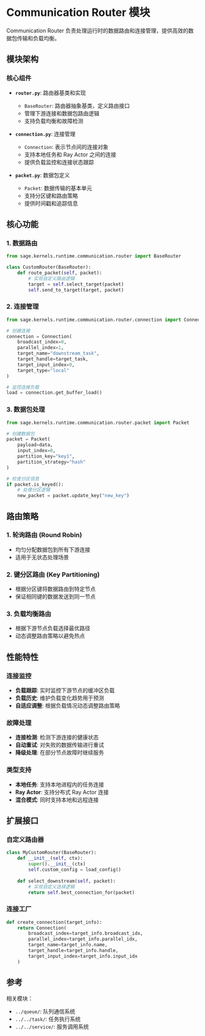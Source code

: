 # Communication Router 模块

Communication Router 负责处理运行时的数据路由和连接管理，提供高效的数据包传输和负载均衡。

## 模块架构

### 核心组件

- **`router.py`**: 路由器基类和实现
  - `BaseRouter`: 路由器抽象基类，定义路由接口
  - 管理下游连接和数据包路由逻辑
  - 支持负载均衡和故障检测

- **`connection.py`**: 连接管理
  - `Connection`: 表示节点间的连接对象
  - 支持本地任务和 Ray Actor 之间的连接
  - 提供负载监控和连接状态跟踪

- **`packet.py`**: 数据包定义
  - `Packet`: 数据传输的基本单元
  - 支持分区键和路由策略
  - 提供时间戳和追踪信息

## 核心功能

### 1. 数据路由
```python
from sage.kernels.runtime.communication.router import BaseRouter

class CustomRouter(BaseRouter):
    def route_packet(self, packet):
        # 实现自定义路由逻辑
        target = self.select_target(packet)
        self.send_to_target(target, packet)
```

### 2. 连接管理
```python
from sage.kernels.runtime.communication.router.connection import Connection

# 创建连接
connection = Connection(
    broadcast_index=0,
    parallel_index=1,
    target_name="downstream_task",
    target_handle=target_task,
    target_input_index=0,
    target_type="local"
)

# 监控连接负载
load = connection.get_buffer_load()
```

### 3. 数据包处理
```python
from sage.kernels.runtime.communication.router.packet import Packet

# 创建数据包
packet = Packet(
    payload=data,
    input_index=0,
    partition_key="key1",
    partition_strategy="hash"
)

# 检查分区信息
if packet.is_keyed():
    # 处理分区逻辑
    new_packet = packet.update_key("new_key")
```

## 路由策略

### 1. 轮询路由 (Round Robin)
- 均匀分配数据包到所有下游连接
- 适用于无状态处理场景

### 2. 键分区路由 (Key Partitioning)
- 根据分区键将数据路由到特定节点
- 保证相同键的数据发送到同一节点

### 3. 负载均衡路由
- 根据下游节点负载选择最优路径
- 动态调整路由策略以避免热点

## 性能特性

### 连接监控
- **负载跟踪**: 实时监控下游节点的缓冲区负载
- **负载历史**: 维护负载变化趋势用于预测
- **自适应调整**: 根据负载情况动态调整路由策略

### 故障处理
- **连接检测**: 检测下游连接的健康状态
- **自动重试**: 对失败的数据传输进行重试
- **降级处理**: 在部分节点故障时继续服务

### 类型支持
- **本地任务**: 支持本地进程内的任务连接
- **Ray Actor**: 支持分布式 Ray Actor 连接
- **混合模式**: 同时支持本地和远程连接

## 扩展接口

### 自定义路由器
```python
class MyCustomRouter(BaseRouter):
    def __init__(self, ctx):
        super().__init__(ctx)
        self.custom_config = load_config()
    
    def select_downstream(self, packet):
        # 实现自定义选择逻辑
        return self.best_connection_for(packet)
```

### 连接工厂
```python
def create_connection(target_info):
    return Connection(
        broadcast_index=target_info.broadcast_idx,
        parallel_index=target_info.parallel_idx,
        target_name=target_info.name,
        target_handle=target_info.handle,
        target_input_index=target_info.input_idx
    )
```

## 参考

相关模块：
- `../queue/`: 队列通信系统
- `../../task/`: 任务执行系统
- `../../service/`: 服务调用系统

